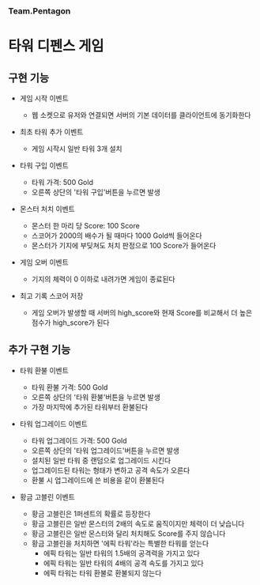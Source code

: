 ### Team.Pentagon
# 타워 디펜스 게임


## 구현 기능

* 게임 시작 이벤트
    * 웹 소켓으로 유저와 연결되면 서버의 기본 데이터를 클라이언트에 동기화한다
    
* 최초 타워 추가 이벤트
    * 게임 시작시 일반 타워 3개 설치

* 타워 구입 이벤트
    * 타워 가격: 500 Gold
    * 오른쪽 상단의 '타워 구입'버튼을 누르면 발생

* 몬스터 처치 이벤트
    * 몬스터 한 마리 당 Score: 100 Score
    * 스코어가 2000의 배수가 될 때마다 1000 Gold씩 들어온다
    * 몬스터가 기지에 부딪쳐도 처치 판정으로 100 Score가 들어온다

* 게임 오버 이벤트
    * 기지의 체력이 0 이하로 내려가면 게임이 종료된다

* 최고 기록 스코어 저장
    * 게임 오버가 발생할 때 서버의 high_score와 현재 Score를 비교해서 더 높은 점수가 high_score가 된다


## 추가 구현 기능

* 타워 환불 이벤트
    * 타워 환불 가격: 500 Gold
    * 오른쪽 상단의 '타워 환불'버튼을 누르면 발생
    * 가장 마지막에 추가된 타워부터 환불된다

* 타워 업그레이드 이벤트
    * 타워 업그레이드 가격: 500 Gold
    * 오른쪽 상단의 '타워 업그레이드'버튼을 누르면 발생
    * 설치된 일반 타워 중 랜덤으로 업그레이드 시킨다
    * 업그레이드된 타워는 형태가 변하고 공격 속도가 오른다
    * 환불 시 업그레이드에 쓴 비용을 같이 환불된다

* 황금 고블린 이벤트
    * 황금 고블린은 1퍼센트의 확률로 등장한다
    * 황금 고블린은 일반 몬스터의 2배의 속도로 움직이지만 체력이 더 낮습니다
    * 황금 고블린은 일반 몬스터와 달리 처치해도 Score를 주지 않습니다
    * 황금 고블린을 처치하면 '에픽 타워'라는 특별한 타워를 얻는다
        * 에픽 타워는 일반 타워의 1.5배의 공격력을 가지고 있다
        * 에픽 타워는 일반 타워의 4배의 공격 속도를 가지고 있다
        * 에픽 타워는 타워 환불로 환불되지 않는다

